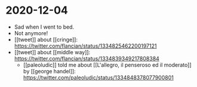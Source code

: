 # 2020-12-04

- Sad when I went to bed.
- Not anymore!
- [[tweet]] about [[cringe]]: https://twitter.com/flancian/status/1334825462200197121
- [[tweet]] about [[middle way]]: https://twitter.com/flancian/status/1334839349217808384
  - [[paleoludic]] told me about [[L'allegro, il penseroso ed il moderato]] by [[george handel]]: https://twitter.com/paleoludic/status/1334848378077900801